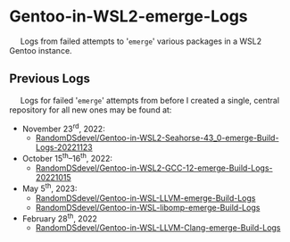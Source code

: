 # Gentoo-in-WSL2-emerge-Logs

&nbsp;&nbsp;&nbsp;&nbsp;&nbsp;Logs from failed attempts to '`emerge`' various packages in a WSL2 Gentoo instance.  

## Previous Logs

&nbsp;&nbsp;&nbsp;&nbsp;&nbsp;Logs for failed '`emerge`' attempts from before I created a single, central repository for all new ones may be found at:  

 - November 23<sup>rd</sup>, 2022:  
   - [RandomDSdevel/Gentoo-in-WSL2-Seahorse-43_0-emerge-Build-Logs-20221123](https://github.com/RandomDSdevel/Gentoo-in-WSL2-Seahorse-43_0-emerge-Build-Logs-20221123)
 - October 15<sup>th</sup>–16<sup>th</sup>, 2022:  
   - [RandomDSdevel/Gentoo-in-WSL2-GCC-12-emerge-Build-Logs-20221015](https://github.com/RandomDSdevel/Gentoo-in-WSL2-GCC-12-emerge-Build-Logs-20221015)
 - May 5<sup>th</sup>, 2023:  
   - [RandomDSdevel/Gentoo-in-WSL-LLVM-emerge-Build-Logs](https://github.com/RandomDSdevel/Gentoo-in-WSL-LLVM-emerge-Build-Logs)
   - [RandomDSdevel/Gentoo-in-WSL-libomp-emerge-Build-Logs](https://github.com/RandomDSdevel/Gentoo-in-WSL-libomp-emerge-Build-Logs)
 - February 28<sup>th</sup>, 2022
   - [RandomDSdevel/Gentoo-in-WSL-LLVM-Clang-emerge-Build-Logs](https://github.com/RandomDSdevel/Gentoo-in-WSL-LLVM-Clang-emerge-Build-Logs)
